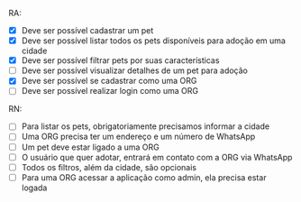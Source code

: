 RA:
- [x]  Deve ser possível cadastrar um pet
- [x]  Deve ser possível listar todos os pets disponíveis para adoção em uma cidade
- [x]  Deve ser possível filtrar pets por suas características
- [ ]  Deve ser possível visualizar detalhes de um pet para adoção
- [x]  Deve ser possível se cadastrar como uma ORG
- [ ]  Deve ser possível realizar login como uma ORG

RN:
- [ ] Para listar os pets, obrigatoriamente precisamos informar a cidade
- [ ] Uma ORG precisa ter um endereço e um número de WhatsApp
- [ ] Um pet deve estar ligado a uma ORG
- [ ] O usuário que quer adotar, entrará em contato com a ORG via WhatsApp
- [ ] Todos os filtros, além da cidade, são opcionais
- [ ] Para uma ORG acessar a aplicação como admin, ela precisa estar logada